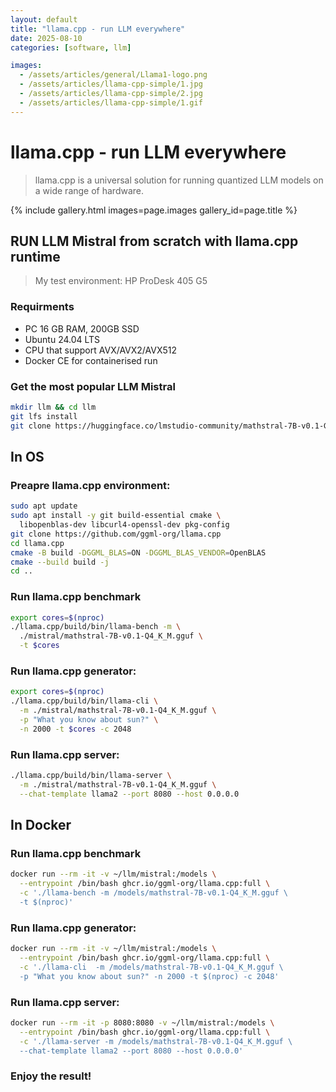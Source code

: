 ```yaml
---
layout: default
title: "llama.cpp - run LLM everywhere"
date: 2025-08-10
categories: [software, llm]

images:
  - /assets/articles/general/Llama1-logo.png
  - /assets/articles/llama-cpp-simple/1.jpg
  - /assets/articles/llama-cpp-simple/2.jpg
  - /assets/articles/llama-cpp-simple/1.gif
---
```


# llama.cpp - run LLM everywhere 

> llama.cpp is a universal solution for running quantized LLM models on a wide range of hardware.

{% include gallery.html images=page.images gallery_id=page.title %}

## RUN LLM Mistral from scratch with llama.cpp runtime

> My test environment: HP ProDesk 405 G5

### Requirments 
- PC 16 GB RAM, 200GB SSD
- Ubuntu 24.04 LTS
- CPU that support AVX/AVX2/AVX512
- Docker CE for containerised run

### Get the most popular LLM Mistral
```bash
mkdir llm && cd llm
git lfs install
git clone https://huggingface.co/lmstudio-community/mathstral-7B-v0.1-GGUF mistral
```

## In OS
### Preapre llama.cpp environment:
```bash
sudo apt update
sudo apt install -y git build-essential cmake \
  libopenblas-dev libcurl4-openssl-dev pkg-config
git clone https://github.com/ggml-org/llama.cpp
cd llama.cpp
cmake -B build -DGGML_BLAS=ON -DGGML_BLAS_VENDOR=OpenBLAS
cmake --build build -j
cd ..
```
### Run llama.cpp benchmark 
```bash
export cores=$(nproc)
./llama.cpp/build/bin/llama-bench -m \
  ./mistral/mathstral-7B-v0.1-Q4_K_M.gguf \
  -t $cores
```
### Run llama.cpp generator:
```bash
export cores=$(nproc)
./llama.cpp/build/bin/llama-cli \
  -m ./mistral/mathstral-7B-v0.1-Q4_K_M.gguf \
  -p "What you know about sun?" \
  -n 2000 -t $cores -c 2048
```
### Run llama.cpp server:
```bash
./llama.cpp/build/bin/llama-server \
  -m ./mistral/mathstral-7B-v0.1-Q4_K_M.gguf \
  --chat-template llama2 --port 8080 --host 0.0.0.0
```

## In Docker
### Run llama.cpp benchmark
```bash
docker run --rm -it -v ~/llm/mistral:/models \
  --entrypoint /bin/bash ghcr.io/ggml-org/llama.cpp:full \
  -c './llama-bench -m /models/mathstral-7B-v0.1-Q4_K_M.gguf \
  -t $(nproc)'
```
### Run llama.cpp generator:
```bash
docker run --rm -it -v ~/llm/mistral:/models \
  --entrypoint /bin/bash ghcr.io/ggml-org/llama.cpp:full \
  -c './llama-cli  -m /models/mathstral-7B-v0.1-Q4_K_M.gguf \
  -p "What you know about sun?" -n 2000 -t $(nproc) -c 2048'
```
### Run llama.cpp server:
```bash
docker run --rm -it -p 8080:8080 -v ~/llm/mistral:/models \
  --entrypoint /bin/bash ghcr.io/ggml-org/llama.cpp:full \
  -c './llama-server -m /models/mathstral-7B-v0.1-Q4_K_M.gguf \
  --chat-template llama2 --port 8080 --host 0.0.0.0'
```
### Enjoy the result!